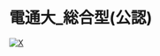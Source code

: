 # 電通大_総合型(公認)
[![X](https://img.shields.io/badge/--FFFFFF?style=social&logo=X&label=Follow%20電通大_総合型(公認))](https://x.com/uec_sogou)<br>
